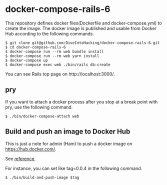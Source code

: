 # docker-compose-rails-6

This repository defines docker files(Dockerfile and docker-compose.yml) to create the image. The docker image is published and usable from Docker Hub according to the following commands.

```
$ git clone git@github.com:DiveIntoHacking/docker-compose-rails-6.git
$ cd docker-compose-rails-6
$ docker-compose run --rm web bundle install
$ docker-compose run --rm web yarn install
$ docker-compose up
$ docker-compose exec web ./bin/rails db:create
```

You can see Rails top page on http://localhost:3000/.


## pry

If you want to attach a docker process after you stop at a break point with pry, use the following command.

```
$ ./bin/docker-compose-attach web
```

## Build and push an image to Docker Hub

This is just a note for admin (Ham) to push a docker image on https://hub.docker.com/.

See [reference](https://cloud.docker.com/u/diveintohacking/repository/docker/diveintohacking/docker-compose-rails-6/tags).

For instance, you can set like tag=0.0.4 in the following command.

```
$ ./bin/build-and-push-image $tag
```
